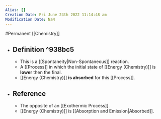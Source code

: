 ```yaml
---
Alias: []
Creation Date: Fri June 24th 2022 11:14:48 am 
Modification Date: NaN
---
```

#Permanent [[Chemistry]]

- ## Definition  ^938bc5
	- This is a [[Spontaneity|Non-Spontaneous]] reaction.
	- A [[Process]] in which the initial state of [[Energy (Chemistry)]] is **lower** then the final. 
	- [[Energy (Chemistry)]] **is absorbed** for this [[Process]].
- ## Reference
	- The opposite of an [[Exothermic Process]].
	- [[Energy (Chemistry)]] is [[Absorption and Emission|Absorbed]].